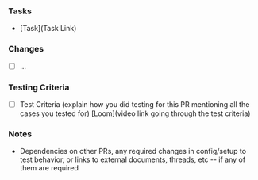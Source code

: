 ### Tasks

- [Task](Task Link)

### Changes

- [ ] ...

### Testing Criteria

- [ ] Test Criteria (explain how you did testing for this PR mentioning all the cases you tested for) [Loom](video link going through the test criteria)

### Notes

- Dependencies on other PRs, any required changes in config/setup to test behavior, or links to external documents, threads, etc -- if any of them are required
